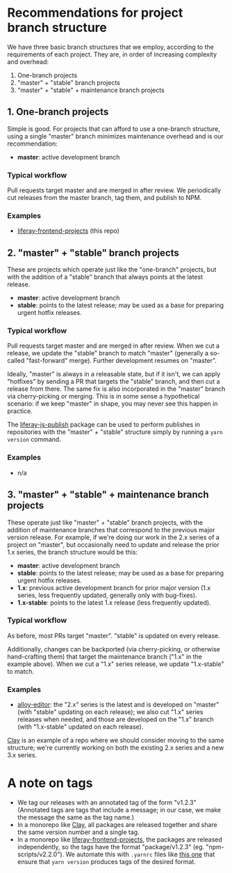 # Recommendations for project branch structure

We have three basic branch structures that we employ, according to the requirements of each project. They are, in order of increasing complexity and overhead:

1. One-branch projects
2. "master" + "stable" branch projects
3. "master" + "stable" + maintenance branch projects

## 1. One-branch projects

Simple is good. For projects that can afford to use a one-branch structure, using a single "master" branch minimizes maintenance overhead and is our recommendation:

-   **master**: active development branch

### Typical workflow

Pull requests target master and are merged in after review. We periodically cut releases from the master branch, tag them, and publish to NPM.

### Examples

-   [liferay-frontend-projects](https://github.com/liferay/liferay-frontend-projects) (this repo)

## 2. "master" + "stable" branch projects

These are projects which operate just like the "one-branch" projects, but with the addition of a "stable" branch that always points at the latest release.

-   **master**: active development branch
-   **stable**: points to the latest release; may be used as a base for preparing urgent hotfix releases.

### Typical workflow

Pull requests target master and are merged in after review. When we cut a release, we update the "stable" branch to match "master" (generally a so-called "fast-forward" merge). Further development resumes on "master".

Ideally, "master" is always in a releasable state, but if it isn't, we can apply "hotfixes" by sending a PR that targets the "stable" branch, and then cut a release from there. The same fix is also incorporated in the "master" branch via cherry-picking or merging. This is in some sense a hypothetical scenario: if we keep "master" in shape, you may never see this happen in practice.

The [liferay-js-publish](https://github.com/liferay/liferay-frontend-projects/tree/master/projects/npm-tools/packages/js-publish) package can be used to perform publishes in repositories with the "master" + "stable" structure simply by running a `yarn version` command.

### Examples

-   n/a

## 3. "master" + "stable" + maintenance branch projects

These operate just like "master" + "stable" branch projects, with the addition of maintenance branches that correspond to the previous major version release. For example, if we're doing our work in the 2.x series of a project on "master", but occasionally need to update and release the prior 1.x series, the branch structure would be this:

-   **master**: active development branch
-   **stable**: points to the latest release; may be used as a base for preparing urgent hotfix releases.
-   **1.x**: previous active development branch for prior major version (1.x series, less frequently updated, generally only with bug-fixes).
-   **1.x-stable**: points to the latest 1.x release (less frequently updated).

### Typical workflow

As before, most PRs target "master". "stable" is updated on every release.

Additionally, changes can be backported (via cherry-picking, or otherwise hand-crafting them) that target the maintenance branch ("1.x" in the example above). When we cut a "1.x" series release, we update "1.x-stable" to match.

### Examples

-   [alloy-editor](https://github.com/liferay/alloy-editor): the "2.x" series is the latest and is developed on "master" (with "stable" updating on each release); we also cut "1.x" series releases when needed, and those are developed on the "1.x" branch (with "1.x-stable" updated on each release).

[Clay](https://github.com/liferay/clay) is an example of a repo where we should consider moving to the same structure; we're currently working on both the existing 2.x series and a new 3.x series.

# A note on tags

-   We tag our releases with an annotated tag of the form "v1.2.3" (Annotated tags are tags that include a message; in our case, we make the message the same as the tag name.)
-   In a monorepo like [Clay](https://github.com/liferay/clay), all packages are released together and share the same version number and a single tag.
-   In a monorepo like [liferay-frontend-projects](https://github.com/liferay/liferay-frontend-projects), the packages are released independently, so the tags have the format "package/v1.2.3" (eg. "npm-scripts/v2.2.0"). We automate this with `.yarnrc` files like [this one](https://github.com/liferay/liferay-npm-tools/blob/25733d82dbab8b1278743d653799a2682c832359/packages/liferay-jest-junit-reporter/.yarnrc) that ensure that `yarn version` produces tags of the desired format.

